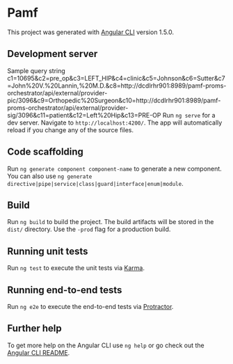 # Pamf

This project was generated with [Angular CLI](https://github.com/angular/angular-cli) version 1.5.0.

## Development server
Sample query string
c1=10695&c2=pre_op&c3=LEFT_HIP&c4=clinic&c5=Johnson&c6=Sutter&c7=John%20V.%20Lannin,%20M.D.&c8=http://dcdlrhr901:8989/pamf-proms-orchestrator/api/external/provider-pic/3096&c9=Orthopedic%20Surgeon&c10=http://dcdlrhr901:8989/pamf-proms-orchestrator/api/external/provider-sig/3096&c11=patient&c12=Left%20Hip&c13=PRE-OP
Run `ng serve` for a dev server. Navigate to `http://localhost:4200/`. The app will automatically reload if you change any of the source files.

## Code scaffolding

Run `ng generate component component-name` to generate a new component. You can also use `ng generate directive|pipe|service|class|guard|interface|enum|module`.

## Build

Run `ng build` to build the project. The build artifacts will be stored in the `dist/` directory. Use the `-prod` flag for a production build.

## Running unit tests

Run `ng test` to execute the unit tests via [Karma](https://karma-runner.github.io).

## Running end-to-end tests

Run `ng e2e` to execute the end-to-end tests via [Protractor](http://www.protractortest.org/).

## Further help

To get more help on the Angular CLI use `ng help` or go check out the [Angular CLI README](https://github.com/angular/angular-cli/blob/master/README.md).
